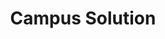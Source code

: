 ---
title: "Campus Solution"
icon: "ti-direction"
description: "Lorem ipsum dolor sit amet ipsum dolor sit amet ipsum dolor sit amet"
type : "docs"
---